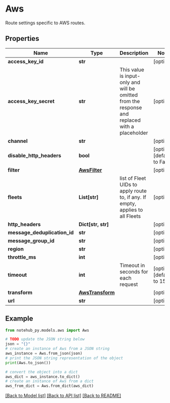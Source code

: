 # Aws

Route settings specific to AWS routes.

## Properties

| Name                         | Type                                | Description                                                                                    | Notes                         |
| ---------------------------- | ----------------------------------- | ---------------------------------------------------------------------------------------------- | ----------------------------- |
| **access_key_id**            | **str**                             |                                                                                                | [optional]                    |
| **access_key_secret**        | **str**                             | This value is input-only and will be omitted from the response and replaced with a placeholder | [optional]                    |
| **channel**                  | **str**                             |                                                                                                | [optional]                    |
| **disable_http_headers**     | **bool**                            |                                                                                                | [optional] [default to False] |
| **filter**                   | [**AwsFilter**](AwsFilter.md)       |                                                                                                | [optional]                    |
| **fleets**                   | **List[str]**                       | list of Fleet UIDs to apply route to, if any. If empty, applies to all Fleets                  | [optional]                    |
| **http_headers**             | **Dict[str, str]**                  |                                                                                                | [optional]                    |
| **message_deduplication_id** | **str**                             |                                                                                                | [optional]                    |
| **message_group_id**         | **str**                             |                                                                                                | [optional]                    |
| **region**                   | **str**                             |                                                                                                | [optional]                    |
| **throttle_ms**              | **int**                             |                                                                                                | [optional]                    |
| **timeout**                  | **int**                             | Timeout in seconds for each request                                                            | [optional] [default to 15]    |
| **transform**                | [**AwsTransform**](AwsTransform.md) |                                                                                                | [optional]                    |
| **url**                      | **str**                             |                                                                                                | [optional]                    |

## Example

```python
from notehub_py.models.aws import Aws

# TODO update the JSON string below
json = "{}"
# create an instance of Aws from a JSON string
aws_instance = Aws.from_json(json)
# print the JSON string representation of the object
print(Aws.to_json())

# convert the object into a dict
aws_dict = aws_instance.to_dict()
# create an instance of Aws from a dict
aws_from_dict = Aws.from_dict(aws_dict)
```

[[Back to Model list]](../README.md#documentation-for-models) [[Back to API list]](../README.md#documentation-for-api-endpoints) [[Back to README]](../README.md)
